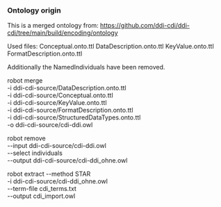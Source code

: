 ### Ontology origin  
This is a merged ontology from:
https://github.com/ddi-cdi/ddi-cdi/tree/main/build/encoding/ontology

Used files:
Conceptual.onto.ttl
DataDescription.onto.ttl
KeyValue.onto.ttl
FormatDescription.onto.ttl

Additionally the NamedIndividuals have been removed.


robot merge \
-i  ddi-cdi-source/DataDescription.onto.ttl \
-i  ddi-cdi-source/Conceptual.onto.ttl \
-i  ddi-cdi-source/KeyValue.onto.ttl \
-i  ddi-cdi-source/FormatDescription.onto.ttl  \
-i  ddi-cdi-source/StructuredDataTypes.onto.ttl  \
-o ddi-cdi-source/cdi-ddi.owl


robot remove \
--input ddi-cdi-source/cdi-ddi.owl \
--select individuals \
--output ddi-cdi-source/cdi-ddi_ohne.owl


robot extract --method STAR \
-i  ddi-cdi-source/cdi-ddi_ohne.owl \
--term-file cdi_terms.txt \
--output cdi_import.owl

